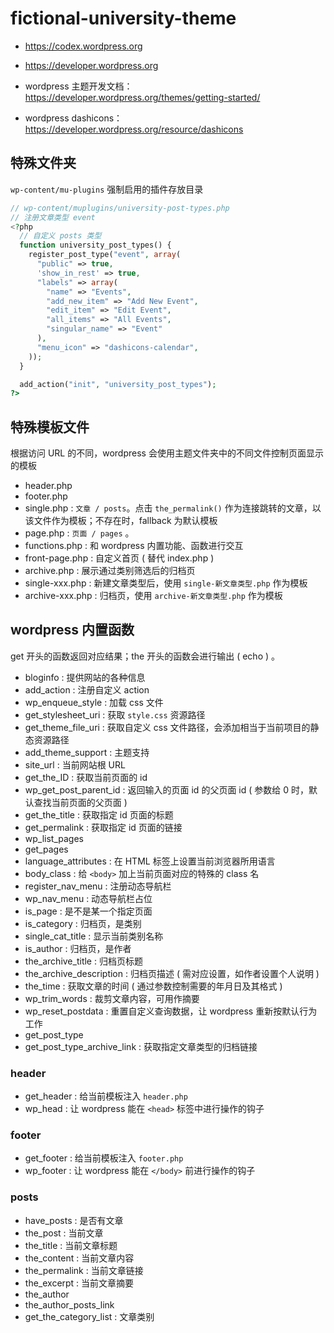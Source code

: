 # fictional-university-theme

- <https://codex.wordpress.org>
- <https://developer.wordpress.org>

- wordpress 主题开发文档：<https://developer.wordpress.org/themes/getting-started/>

- wordpress dashicons：<https://developer.wordpress.org/resource/dashicons>

## 特殊文件夹

`wp-content/mu-plugins` 强制启用的插件存放目录

```php
// wp-content/muplugins/university-post-types.php
// 注册文章类型 event
<?php
  // 自定义 posts 类型
  function university_post_types() {
    register_post_type("event", array(
      "public" => true,
      'show_in_rest' => true,
      "labels" => array(
        "name" => "Events",
        "add_new_item" => "Add New Event",
        "edit_item" => "Edit Event",
        "all_items" => "All Events",
        "singular_name" => "Event"
      ),
      "menu_icon" => "dashicons-calendar",
    ));
  }

  add_action("init", "university_post_types");
?>
```

## 特殊模板文件

根据访问 URL 的不同，wordpress 会使用主题文件夹中的不同文件控制页面显示的模板

- header.php
- footer.php
- single.php : `文章 / posts`。点击 `the_permalink()` 作为连接跳转的文章，以该文件作为模板；不存在时，fallback 为默认模板
- page.php : `页面 / pages` 。
- functions.php : 和 wordpress 内置功能、函数进行交互
- front-page.php : 自定义首页 ( 替代 index.php )
- archive.php : 展示通过类别筛选后的归档页
- single-xxx.php : 新建文章类型后，使用 `single-新文章类型.php` 作为模板
- archive-xxx.php : 归档页，使用 `archive-新文章类型.php` 作为模板

## wordpress 内置函数

get 开头的函数返回对应结果；the 开头的函数会进行输出 ( echo ) 。

- bloginfo : 提供网站的各种信息
- add_action : 注册自定义 action 
- wp_enqueue_style : 加载 css 文件
- get_stylesheet_uri : 获取 `style.css` 资源路径
- get_theme_file_uri : 获取自定义 css 文件路径，会添加相当于当前项目的静态资源路径
- add_theme_support : 主题支持
- site_url : 当前网站根 URL
- get_the_ID : 获取当前页面的 id
- wp_get_post_parent_id : 返回输入的页面 id 的父页面 id ( 参数给 0 时，默认查找当前页面的父页面 )
- get_the_title : 获取指定 id 页面的标题
- get_permalink : 获取指定 id 页面的链接
- wp_list_pages
- get_pages
- language_attributes : 在 HTML 标签上设置当前浏览器所用语言
- body_class : 给 `<body>` 加上当前页面对应的特殊的 class 名
- register_nav_menu : 注册动态导航栏
- wp_nav_menu : 动态导航栏占位
- is_page : 是不是某一个指定页面
- is_category : 归档页，是类别
- single_cat_title : 显示当前类别名称
- is_author : 归档页，是作者
- the_archive_title : 归档页标题
- the_archive_description : 归档页描述 ( 需对应设置，如作者设置个人说明 )
- the_time : 获取文章的时间 ( 通过参数控制需要的年月日及其格式 )
- wp_trim_words : 裁剪文章内容，可用作摘要
- wp_reset_postdata : 重置自定义查询数据，让 wordpress 重新按默认行为工作
- get_post_type
- get_post_type_archive_link : 获取指定文章类型的归档链接

### header

- get_header : 给当前模板注入 `header.php`
- wp_head : 让 wordpress 能在 `<head>` 标签中进行操作的钩子

### footer

- get_footer : 给当前模板注入 `footer.php`
- wp_footer : 让 wordpress 能在 `</body>` 前进行操作的钩子
### posts

- have_posts : 是否有文章
- the_post : 当前文章
- the_title : 当前文章标题
- the_content : 当前文章内容
- the_permalink : 当前文章链接
- the_excerpt : 当前文章摘要
- the_author
- the_author_posts_link
- get_the_category_list : 文章类别
